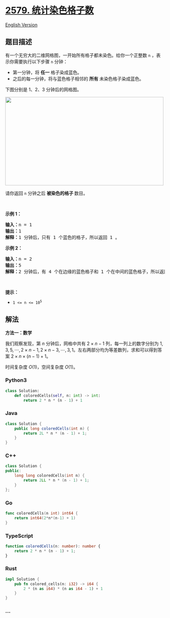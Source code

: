 # [2579. 统计染色格子数](https://leetcode.cn/problems/count-total-number-of-colored-cells)

[English Version](/solution/2500-2599/2579.Count%20Total%20Number%20of%20Colored%20Cells/README_EN.md)

## 题目描述

<!-- 这里写题目描述 -->

<p>有一个无穷大的二维网格图，一开始所有格子都未染色。给你一个正整数&nbsp;<code>n</code>&nbsp;，表示你需要执行以下步骤&nbsp;<code>n</code>&nbsp;分钟：</p>

<ul>
	<li>第一分钟，将 <strong>任一</strong> 格子染成蓝色。</li>
	<li>之后的每一分钟，将与蓝色格子相邻的 <strong>所有</strong> 未染色格子染成蓝色。</li>
</ul>

<p>下图分别是 1、2、3 分钟后的网格图。</p>
<img alt="" src="https://fastly.jsdelivr.net/gh/doocs/leetcode@main/solution/2500-2599/2579.Count%20Total%20Number%20of%20Colored%20Cells/images/example-copy-2.png" style="width: 500px; height: 279px;">
<p>请你返回 <code>n</code>&nbsp;分钟之后 <strong>被染色的格子&nbsp;</strong>数目。</p>

<p>&nbsp;</p>

<p><b>示例 1：</b></p>

<pre><b>输入：</b>n = 1
<b>输出：</b>1
<b>解释：</b>1 分钟后，只有 1 个蓝色的格子，所以返回 1 。
</pre>

<p><strong>示例 2：</strong></p>

<pre><b>输入：</b>n = 2
<b>输出：</b>5
<b>解释：</b>2 分钟后，有 4 个在边缘的蓝色格子和 1 个在中间的蓝色格子，所以返回 5 。
</pre>

<p>&nbsp;</p>

<p><strong>提示：</strong></p>

<ul>
	<li><code>1 &lt;= n &lt;= 10<sup>5</sup></code></li>
</ul>

## 解法

<!-- 这里可写通用的实现逻辑 -->

**方法一：数学**

我们观察发现，第 $n$ 分钟后，网格中共有 $2 \times n - 1$ 列，每一列上的数字分别为 $1, 3, 5, \cdots, 2 \times n - 1, 2 \times n - 3, \cdots, 3, 1$。左右两部分均为等差数列，求和可以得到答案 $2 \times n \times (n - 1) + 1$。

时间复杂度 $O(1)$，空间复杂度 $O(1)$。

<!-- tabs:start -->

### **Python3**

<!-- 这里可写当前语言的特殊实现逻辑 -->

```python
class Solution:
    def coloredCells(self, n: int) -> int:
        return 2 * n * (n - 1) + 1
```

### **Java**

<!-- 这里可写当前语言的特殊实现逻辑 -->

```java
class Solution {
    public long coloredCells(int n) {
        return 2L * n * (n - 1) + 1;
    }
}
```

### **C++**

```cpp
class Solution {
public:
    long long coloredCells(int n) {
        return 2LL * n * (n - 1) + 1;
    }
};
```

### **Go**

```go
func coloredCells(n int) int64 {
	return int64(2*n*(n-1) + 1)
}
```

### **TypeScript**

```ts
function coloredCells(n: number): number {
    return 2 * n * (n - 1) + 1;
}
```

### **Rust**

```rust
impl Solution {
    pub fn colored_cells(n: i32) -> i64 {
        2 * (n as i64) * (n as i64 - 1) + 1
    }
}
```

### **...**

```

```

<!-- tabs:end -->
